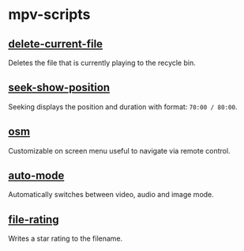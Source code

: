 
# mpv-scripts

## [delete-current-file](delete-current-file.lua)

Deletes the file that is currently playing to the recycle bin.

## [seek-show-position](seek-show-position.lua)

Seeking displays the position and duration with format: `70:00 / 80:00`.

## [osm](osm.lua)

Customizable on screen menu useful to navigate via remote control.

## [auto-mode](auto-mode.lua)

Automatically switches between video, audio and image mode.

## [file-rating](file-rating.lua)

Writes a star rating to the filename.
